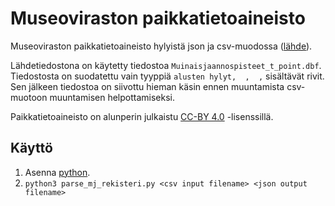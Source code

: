 # Museoviraston paikkatietoaineisto

Museoviraston paikkatietoaineisto hylyistä json ja csv-muodossa ([lähde](https://www.museovirasto.fi/fi/palvelut-ja-ohjeet/tietojarjestelmat/kulttuuriympariston-tietojarjestelmat/kulttuuriympaeristoen-paikkatietoaineistot)).

Lähdetiedostona on käytetty tiedostoa `Muinaisjaannospisteet_t_point.dbf`. Tiedostosta on suodatettu vain tyyppiä `alusten hylyt,  ,  ,` sisältävät rivit. Sen jälkeen tiedostoa on siivottu hieman käsin ennen muuntamista csv-muotoon muuntamisen helpottamiseksi.

Paikkatietoaineisto on alunperin julkaistu
[CC-BY 4.0](http://paikkatieto.nba.fi/aineistot/tutkija.html) -lisenssillä.

## Käyttö

1. Asenna [python](https://www.python.org/download/releases/3.0/).
2. `python3 parse_mj_rekisteri.py <csv input filename> <json output filename>`
